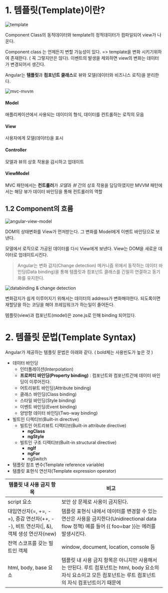 # 1. 템플릿(Template)이란?



![template](http://poiemaweb.com/img/template.png)

Component Class의 동적데이터와 template의 정적데이터가 컴파일되어 view가 나온다.

Component class 는 언제든지 변할 가능성이 있다. => template을 변화 시키기위하여 존재한다. ( 꼭 그렇지만은 않다).  이벤트의 발생을 제외하면 view의 변화는 데이터가 변경되어서 생긴다. 

Angular는 **템플릿**과 **컴포넌트 클래스**로 뷰와 모델(데이터와 비즈니스 로직)을 분리한다.



![mvc-mvvm](http://poiemaweb.com/img/mvc-mvvm.png)



#### Model

애플리케이션에서 사용되는 데이터의 형식, 데이터를 컨트롤하는 로직의 모음



#### View

사용자에게 모델(데이터)을 표시



#### Controller

모델과 뷰의 상호 작용을 감시하고 업데이트



#### ViewModel

MVC 패턴에서는 **컨트롤러**가 *모델*과 *뷰* 간의 상호 작용을 담당하였지만 MVVM 패턴에서는 해당 뷰가 데이터 바인딩을 통해 컨트롤러의 역할



## 1.2 Component의 흐름

![angular-view-model](http://poiemaweb.com/img/angular-view-model.png)

DOM의 상태변화를 View가 먼저받는다. 그 변화를 Model에게 이벤트 바인딩으로 보낸다. 

모델에서 로직으로 가공된 데이터를 다시 View에게 보낸다. View는 DOM을 새로운 데이터로 업데이트시킨다.

> Angular는 변화 감지(Change detection) 메커니즘 위에서 동작하는 데이터 바인딩(Data binding)을 통해 템플릿과 컴포넌트 클래스를 긴밀히 연결하고 동기화를 유지한다.



![databinding & change detection](http://poiemaweb.com/img/databinding-changedetection.png)



변화감지가 쉽게 이루어지기 위해서는 데이터의 address가 변화해야한다. 되도록이면 재할당을 하는 코딩을 해야 프레임워크가 하는일이 줄어든다.

템플릿(view)과 컴포넌트(model)은 zone.js로 인해 binding 되어있다.



# 2. 템플릿 문법(Template Syntax)

Angular가 제공하는 템플릿 문법은 아래와 같다. ( bold체는 사용빈도가 높은 것 )

- 데이터 바인딩
  - 인터폴레이션(Interpolation)
  - **프로퍼티 바인딩(Property binding)** : 컴포넌트와 컴포넌트간에 데이터 바인딩이 이루어진다.
  - 어트리뷰트 바인딩(Attribute binding)
  - 클래스 바인딩(Class binding)
  - 스타일 바인딩(Style binding)
  - 이벤트 바인딩(Event binding)
  - 양방향 데이터 바인딩(Two-way binding)
- 빌트인 디렉티브(Built-in directive)
  - 빌트인 어트리뷰트 디렉티브(Built-in attribute directive)
    - **ngClass**
    - **ngStyle**
  - 빌트인 구조 디렉티브(Built-in structural directive)
    - **ngIf**
    - **ngFor**
    - ngSwitch
- 템플릿 참조 변수(Template reference variable)
- 템플릿 표현식 연산자(Template expression operator)



| 템플릿 내 사용 금지 항목                                     | 비고                                                         |
| ------------------------------------------------------------ | ------------------------------------------------------------ |
| script 요소                                                  | 보안 상 문제로 사용이 금지된다.                              |
| 대입연산자(=, +=, -=), 증감 연산자(++, --), 비트 연산자(\|, &), 객체 생성 연산자(new) | 템플릿 표현식 내에서 데이터를 변경할 수 있는 연산은 사용을 금지한다(Unidirectional data flow 정책) 예를 들어 {{ foo=bar }}는 에러를 발생시킨다. |
| 전역 스코프를 갖는 빌트인 객체                               | window, document, location, console 등                       |
| html, body, base 요소                                        | 템플릿 내 사용 금지 항목은 아니지만 사용해서는 안된다.  루트 컴포넌트는 html, body 요소의 자식 요소이고 모든 컴포넌트는 루트 컴포넌트의 자식 컴포넌트이기 때문에 |

